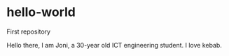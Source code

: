 # hello-world
First repository

Hello there, I am Joni, a 30-year old ICT engineering student.
I love kebab.
